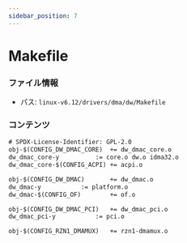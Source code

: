 ```yaml
---
sidebar_position: 7
---
```

# Makefile

### ファイル情報

- パス: `linux-v6.12/drivers/dma/dw/Makefile`

### コンテンツ

```txt
# SPDX-License-Identifier: GPL-2.0
obj-$(CONFIG_DW_DMAC_CORE)	+= dw_dmac_core.o
dw_dmac_core-y			:= core.o dw.o idma32.o
dw_dmac_core-$(CONFIG_ACPI)	+= acpi.o

obj-$(CONFIG_DW_DMAC)		+= dw_dmac.o
dw_dmac-y			:= platform.o
dw_dmac-$(CONFIG_OF)		+= of.o

obj-$(CONFIG_DW_DMAC_PCI)	+= dw_dmac_pci.o
dw_dmac_pci-y			:= pci.o

obj-$(CONFIG_RZN1_DMAMUX)	+= rzn1-dmamux.o

```
